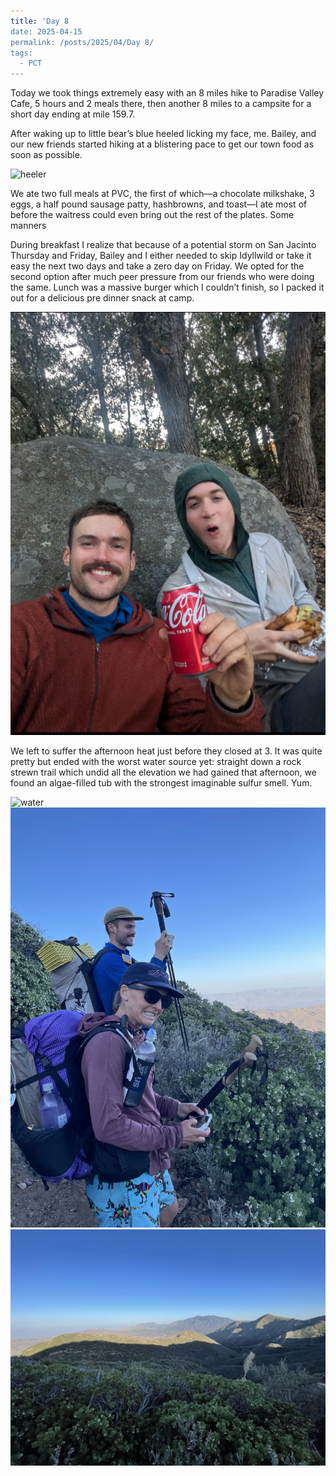 ```yaml
---
title: 'Day 8
date: 2025-04-15
permalink: /posts/2025/04/Day 8/
tags:
  - PCT
---
```


Today we took things extremely easy with an 8 miles hike to Paradise Valley Cafe, 5 hours and 2 meals there, then another 8 miles to a campsite for a short day ending at mile 159.7.

After waking up to little bear’s blue heeled licking my face, me. Bailey, and our new friends started hiking at a blistering pace to get our town food as soon as possible. 

![heeler](/images/IMG_4524.jpeg)

We ate two full meals at PVC, the first of which—a chocolate milkshake, 3 eggs, a half pound sausage patty, hashbrowns, and toast—I ate most of before the waitress could even bring out the rest of the plates. Some manners 

During breakfast I realize that because of a potential storm on San Jacinto Thursday and Friday, Bailey and I either needed to skip Idyllwild or take it easy the next two days and take a zero day on Friday. We opted for the second option after much peer pressure from our friends who were doing the same. Lunch was a massive burger which I couldn’t finish, so I packed it out for a delicious pre dinner snack at camp.

![selfie](/images/IMG_4578.jpeg)

We left to suffer the afternoon heat just before they closed at 3. It was quite pretty but ended with the worst water source yet: straight down a rock strewn trail which undid all the elevation we had gained that afternoon, we found an algae-filled tub with the strongest imaginable sulfur smell. Yum.

![water](/images/IMG_4571.jpeg)
![picture](/images/IMG_4573.jpeg) 
![view](/images/IMG_4574.jpeg)